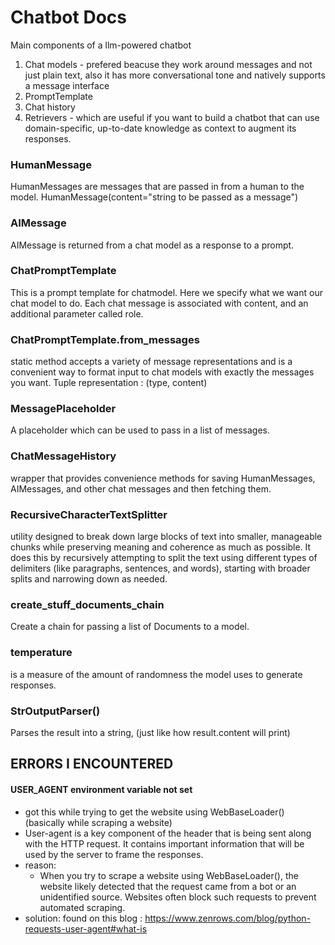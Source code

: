 # Chatbot Docs

Main components of a llm-powered chatbot
1. Chat models - prefered beacuse they work around messages and not just plain text, also it has more conversational tone and natively supports a message interface
2. PromptTemplate
3. Chat history
4. Retrievers - which are useful if you want to build a chatbot that can use domain-specific, up-to-date knowledge as context to augment its responses.


### HumanMessage
HumanMessages are messages that are passed in from a human to the model.
HumanMessage(content="string to be passed as a message")

### AIMessage
AIMessage is returned from a chat model as a response to a prompt.

### ChatPromptTemplate
This is a prompt template for chatmodel. Here we specify what we want our chat model to do.
Each chat message is associated with content, and an additional parameter called role.

### ChatPromptTemplate.from_messages 
static method accepts a variety of message representations and is a convenient way to format input to chat models with exactly the messages you want.
Tuple representation : (type, content)

### MessagePlaceholder
A placeholder which can be used to pass in a list of messages.

### ChatMessageHistory
wrapper that provides convenience methods for saving HumanMessages, AIMessages, and other chat messages and then fetching them.

### RecursiveCharacterTextSplitter
utility designed to break down large blocks of text into smaller, manageable chunks while preserving meaning and coherence as much as possible. It does this by recursively attempting to split the text using different types of delimiters (like paragraphs, sentences, and words), starting with broader splits and narrowing down as needed.

### create_stuff_documents_chain
Create a chain for passing a list of Documents to a model.

### temperature 
is a measure of the amount of randomness the model uses to generate responses.

### StrOutputParser()
Parses the result into a string, (just like how result.content will print)


## ERRORS I ENCOUNTERED

#### USER_AGENT environment variable not set
- got this while trying to get the website using WebBaseLoader() (basically while scraping a website)
- User-agent is a key component of the header that is being sent along with the HTTP request. It contains important information that will be used by the server to frame the responses.
- reason:
    - When you try to scrape a website using WebBaseLoader(), the website likely detected that the request came from a bot or an unidentified source. Websites often block such requests to prevent automated scraping.
- solution: found on this blog : https://www.zenrows.com/blog/python-requests-user-agent#what-is
